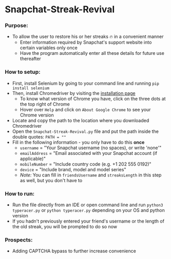 # Snapchat-Streak-Revival
### Purpose:
* To allow the user to restore his or her streaks 🔥 in a convenient manner
  - Enter information required by Snapchat's support website into certain variables only once
  - Have the program automatically enter all these details for future use thereafter
### How to setup:
* First, install Selenium by going to your command line and running `pip install selenium`
* Then, install Chromedriver by visiting the [installation page](https://chromedriver.chromium.org/downloads)
  - To know what version of Chrome you have, click on the three dots at the top right of Chrome
  - Hover over `Help` and click on `About Google Chrome` to see your Chrome version
* Locate and copy the path to the location where you downloaded Chromedriver
* Open the `Snapchat-Streak-Revival.py` file and put the path inside the double quotes: `PATH = ""`
* Fill in the following information - you only have to do this **once**
  - `username` = "Your Snapchat username (no spaces), or write 'none'"
  - `emailAddress` = "Email associated with your Snapchat account (if applicable)"
  - `mobileNumber` = "Include country code (e.g. +1 202 555 0192)"
  - `device` = "Include brand, model and model series"
  - *Note:* You can fill in `friendsUsername` and `streaksLength` in this step as well, but you don't have to
### How to run:
* Run the file directly from an IDE or open command line and run `python3 typeracer.py` or `python typeracer.py` depending on your OS and python version
* If you hadn't previously entered your friend's username or the length of the old streak, you will be prompted to do so now
### Prospects:
* Adding CAPTCHA bypass to further increase convenience
